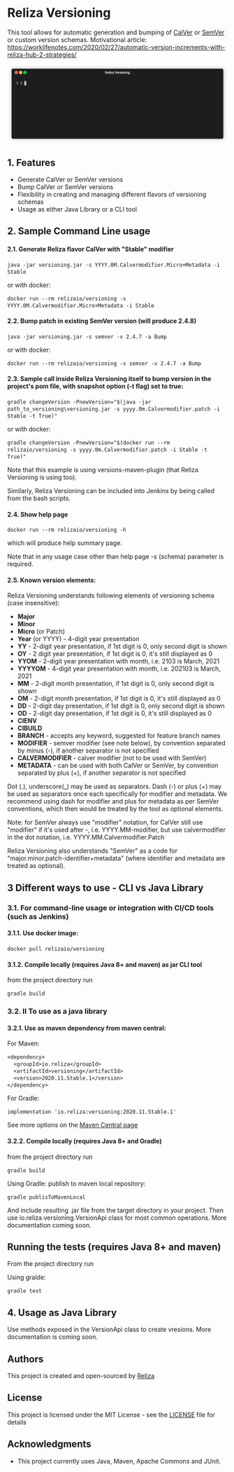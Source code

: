 # Reliza Versioning

This tool allows for automatic generation and bumping of [CalVer](https://calver.org/) or [SemVer](https://semver.org/) or custom version schemas. Motivational article: https://worklifenotes.com/2020/02/27/automatic-version-increments-with-reliza-hub-2-strategies/


<p align="center"><img src="/img/terminal_demo.gif?raw=true"/></p>


## 1. Features
- Generate CalVer or SemVer versions
- Bump CalVer or SemVer versions
- Flexibility in creating and managing different flavors of versioning schemas
- Usage as either Java Library or a CLI tool

## 2. Sample Command Line usage

#### 2.1. Generate Reliza flavor CalVer with "Stable" modifier
```
java -jar versioning.jar -s YYYY.0M.Calvermodifier.Micro+Metadata -i Stable
```
or with docker:
```
docker run --rm relizaio/versioning -s YYYY.0M.Calvermodifier.Micro+Metadata -i Stable
```

#### 2.2. Bump patch in existing SemVer version (will produce 2.4.8)
```
java -jar versioning.jar -s semver -v 2.4.7 -a Bump
```
or with docker:
```
docker run --rm relizaio/versioning -s semver -v 2.4.7 -a Bump
```

#### 2.3. Sample call inside Reliza Versioning itself to bump version in the project's pom file, with snapshot option (-t flag) set to true:
```
gradle changeVersion -PnewVersion="$(java -jar path_to_versioning\versioning.jar -s yyyy.0m.Calvermodifier.patch -i Stable -t True)"
```
or with docker:
```
gradle changeVersion -PnewVersion="$(docker run --rm relizaio/versioning -s yyyy.0m.Calvermodifier.patch -i Stable -t True)"
```
Note that this example is using versions-maven-plugin (that Reliza Versioning is using too).

Similarly, Reliza Versioning can be included into Jenkins by being called from the bash scripts.

#### 2.4. Show help page

```
docker run --rm relizaio/versioning -h
```
which will produce help summary page.

Note that in any usage case other than help page -s (schema) parameter is required.

#### 2.5. Known version elements:

Reliza Versioning understands following elements of versioning schema (case insensitive):
- **Major**
- **Minor**
- **Micro** (or Patch)
- **Year** (or YYYY) - 4-digit year presentation
- **YY** - 2-digit year presentation, if 1st digit is 0, only second digit is shown
- **OY** - 2 digit year presentation, if 1st digit is 0, it's still displayed as 0
- **YYOM** - 2-digit year presentation with month, i.e. 2103 is March, 2021
- **YYYYOM** - 4-digit year presentation with month, i.e. 202103 is March, 2021
- **MM** - 2-digit month presentation, if 1st digit is 0, only second digit is shown
- **OM** - 2-digit month presentation, if 1st digit is 0, it's still displayed as 0
- **DD** - 2-digit day presentation, if 1st digit is 0, only second digit is shown
- **OD** - 2-digit day presentation, if 1st digit is 0, it's still displayed as 0
- **CIENV**
- **CIBUILD**
- **BRANCH** - accepts any keyword, suggested for feature branch names
- **MODIFIER** - semver modifier (see note below), by convention separated by minus (-), if another separator is not specified
- **CALVERMODIFIER** - calver modifier (not to be used with SemVer)
- **METADATA** - can be used with both CalVer or SemVer, by convention separated by plus (+), if another separator is not specified

Dot (.), underscore(_) may be used as separators. Dash (-) or plus (+) may be used as separators once each specifically for modifier and metadata. We recommend using dash for modifier and plus for metadata as per SemVer conventions, which then would be treated by the tool as optional elements.

Note: for SemVer always use "modifier" notation, for CalVer still use "modifier" if it's used after -, i.e. YYYY.MM-modifier, but use calvermodifier in the dot notation, i.e. YYYY.MM.Calvermodifier.Patch

Reliza Versioning also understands "SemVer" as a code for "major.minor.patch-identifier+metadata" (where identifier and metadata are treated as optional).

## 3 Different ways to use - CLI vs Java Library

### 3.1. For command-line usage or integration with CI/CD tools (such as Jenkins)

#### 3.1.1. Use docker image:
```
docker pull relizaio/versioning
```

#### 3.1.2. Compile locally (requires Java 8+ and maven) as jar CLI tool
from the project directory run
```
gradle build
```

### 3.2. II To use as a java library
#### 3.2.1. Use as maven dependency from maven central:
For Maven:
```
<dependency>
  <groupId>io.reliza</groupId>
  <artifactId>versioning</artifactId>
  <version>2020.11.Stable.1</version>
</dependency>
```

For Gradle:
```
implementation 'io.reliza:versioning:2020.11.Stable.1'
```

See more options on the [Maven Central page](https://search.maven.org/artifact/io.reliza/versioning/)

#### 3.2.2. Compile locally (requires Java 8+ and Gradle)
from the project directory run
```
gradle build
```

Using Gradle: publish to maven local repository:
```
gradle publisToMavenLocal
```

And include resulting .jar file from the target directory in your project. Then use io.reliza.versioning.VersionApi class for most common operations. More documentation coming soon.

## Running the tests (requires Java 8+ and maven)
From the project directory run

Using gralde:
```
gradle test
```
## 4. Usage as Java Library
Use methods exposed in the VersionApi class to create vresions. More documentation is coming soon.

## Authors

This project is created and open-sourced by [Reliza](https://reliza.io)

## License

This project is licensed under the MIT License - see the [LICENSE](LICENSE) file for details

## Acknowledgments

* This project currently uses Java, Maven, Apache Commons and JUnit.
